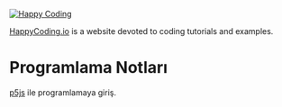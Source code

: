 [![Happy Coding](images/logo-vertical-large.png)](https://happycoding.io)

[HappyCoding.io](http://HappyCoding.io) is a website devoted to coding tutorials and examples.



# Programlama Notları 

[p5js](https://p5js.org) ile programlamaya giriş.
